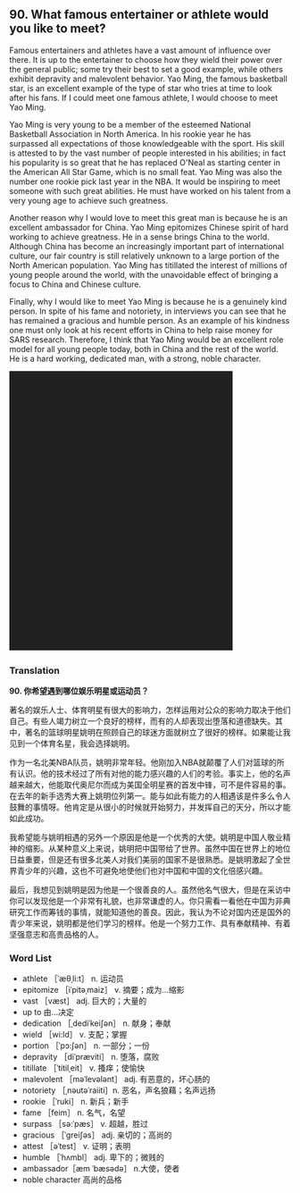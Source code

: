 ## 90. What famous entertainer or athlete would you like to meet?

Famous entertainers and athletes have a vast amount of influence over there. It is up to the entertainer to choose how they wield their power over the general public; some try their best to set a good example, while others exhibit depravity and malevolent behavior. Yao Ming, the famous basketball star, is an excellent example of the type of star who tries at time to look after his fans. If I could meet one famous athlete, I would choose to meet Yao Ming.

Yao Ming is very young to be a member of the esteemed National Basketball Association in North America. In his rookie year he has surpassed all expectations of those knowledgeable with the sport. His skill is attested to by the vast number of people interested in his abilities; in fact his popularity is so great that he has replaced O'Neal as starting center in the American All Star Game, which is no small feat. Yao Ming was also the number one rookie pick last year in the NBA. It would be inspiring to meet someone with such great abilities. He must have worked on his talent from a very young age to achieve such greatness.

Another reason why I would love to meet this great man is because he is an excellent ambassador for China. Yao Ming epitomizes Chinese spirit of hard working to achieve greatness. He in a sense brings China to the world. Although China has become an increasingly important part of international culture, our fair country is still relatively unknown to a large portion of the North American population. Yao Ming has titillated the interest of millions of young people around the world, with the unavoidable effect of bringing a focus to China and Chinese culture.

Finally, why I would like to meet Yao Ming is because he is a genuinely kind person. In spite of his fame and notoriety, in interviews you can see that he has remained a gracious and humble person. As an example of his kindness one must only look at his recent efforts in China to help raise money for SARS research. Therefore, I think that Yao Ming would be an excellent role model for all young people today, both in China and the rest of the world. He is a hard working, dedicated man, with a strong, noble character.

![](images/padding_400x500.png)

### Translation

**90. 你希望遇到哪位娱乐明星或运动员？**

著名的娱乐人士、体育明星有很大的影响力，怎样运用对公众的影响力取决于他们自己。有些人竭力树立一个良好的榜样，而有的人却表现出堕落和道德缺失。其中，著名的篮球明星姚明在照顾自己的球迷方面就树立了很好的榜样。如果能让我见到一个体育名星，我会选择姚明。

作为一名北美NBA队员，姚明非常年轻。他刚加入NBA就颠覆了人们对篮球的所有认识。他的技术经过了所有对他的能力感兴趣的人们的考验。事实上，他的名声越来越大，他能取代奥尼尔而成为美国全明星赛的首发中锋，可不是件容易的事。在去年的新手选秀大赛上姚明位列第一。能与如此有能力的人相遇该是件多么令人鼓舞的事情呀。他肯定是从很小的时候就开始努力，并发挥自己的天分，所以才能如此成功。

我希望能与姚明相遇的另外一个原因是他是一个优秀的大使。姚明是中国人敬业精神的缩影。从某种意义上来说，姚明把中国带给了世界。虽然中国在世界上的地位日益重要，但是还有很多北美人对我们美丽的国家不是很熟悉。是姚明激起了全世界青少年的兴趣，这也不可避免地使他们也对中国和中国的文化倍感兴趣。

最后，我想见到姚明是因为他是一个很善良的人。虽然他名气很大，但是在采访中你可以发现他是一个非常有礼貌，也非常谦虚的人。你只需看一看他在中国为非典研究工作而筹钱的事情，就能知道他的善良。因此，我认为不论对国内还是国外的青少年来说，姚明都是他们学习的榜样。他是一个努力工作、具有奉献精神、有着坚强意志和高贵品格的人。

### Word List

+ athlete ［ˈæθˌli:t］ n. 运动员
+ epitomize ［iˈpitəˌmaiz］ v. 摘要；成为…缩影
+ vast ［væst］ adj. 巨大的；大量的
+ up to 由…决定
+ dedication ［ˌdediˈkeiʃən］ n. 献身；奉献
+ wield ［wi:ld］ v. 支配；掌握
+ portion ［ˈpɔ:ʃən］ n. 一部分；一份
+ depravity ［diˈpræviti］ n. 堕落，腐败
+ titillate ［ˈtitilˌeit］ v. 搔痒；使愉快
+ malevolent ［məˈlevələnt］ adj. 有恶意的，坏心肠的
+ notoriety ［ˌnəutəˈraiiti］n. 恶名，声名狼藉；名声远扬
+ rookie ［ˈruki］ n. 新兵；新手
+ fame ［feim］ n. 名气，名望
+ surpass ［sə:ˈpæs］ v. 超越，胜过
+ gracious ［ˈgreiʃəs］ adj. 亲切的；高尚的
+ attest ［əˈtest］ v. 证明；表明
+ humble ［ˈhʌmbl］ adj. 卑下的；微贱的
+ ambassador［æm ˈbæsədə］ n.大使，使者
+ noble character 高尚的品格  


